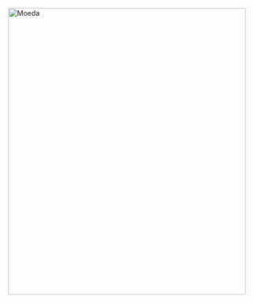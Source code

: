 <p aling="center">
  <img width="483" height="583" alt="Moeda" src="https://github.com/user-attachments/assets/cc9ef808-9ee9-4b80-9411-e28495509924" />
</p>

